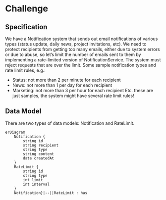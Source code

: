 # Challenge

## Specification
We have a Notification system that sends out email notifications of various types (status update, daily news, project invitations, etc). We need to protect recipients from getting too many emails, either due to system errors or due to abuse, so let’s limit the number of emails sent to them by implementing a rate-limited version of NotificationService.
The system must reject requests that are over the limit.
Some sample notification types and rate limit rules, e.g.:

- Status: not more than 2 per minute for each recipient
- News: not more than 1 per day for each recipient
- Marketing: not more than 3 per hour for each recipient
Etc. these are just samples, the system might have several rate limit rules!

## Data Model

There are two types of data models: Notification and RateLimit.

```mermaid
erDiagram
    Notification {
        string id
        string recipient
        string type
        string content
        date createdAt
    }
    RateLimit {
        string id
        string type
        int limit
        int interval
    }
    Notification}|--||RateLimit : has
```